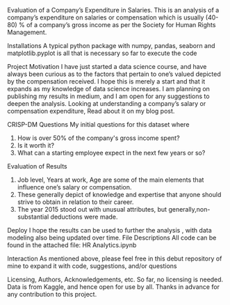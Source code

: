 
Evaluation of a Company’s Expenditure in Salaries.
This is an analysis of a company’s expenditure on salaries or compensation which is usually (40-80) % of a company’s gross income as per the Society for Human Rights Management. 

Installations
A typical python package with numpy, pandas, seaborn and matplotlib.pyplot is all that is necessary so far to execute the code

Project Motivation
I have just started a data science course, and have always been curious as to the factors that pertain to one’s valued depicted by the compensation received. I hope this is merely a start and that it expands as my knowledge of data science increases. I am planning on publishing my results in medium, and I am open for any suggestions to deepen the analysis.
Looking at understanding a company’s salary or compensation expenditure, Read about it on my blog post.

CRISP-DM Questions
My initial questions for this dataset where
1.	How is over 50% of the company's gross income spent?
2.	Is it worth it?
3.	What can a starting employee expect in the next few years or so?

Evaluation of Results
1.	Job level, Years at work, Age are some of the main elements that influence one’s salary or compensation.
2.	These generally depict of knowledge and expertise that anyone should strive to obtain in relation to their career.
3.	The year 2015 stood out with unusual attributes, but generally,non-substantial deductions were made.

Deploy
I hope the results can be used to further the analysis , with data modeling also being updated over time.
File Descriptions
All code can be found in the attached file: HR Analytics.ipynb

Interaction
As mentioned above, please feel free in this debut repository of mine to expand it with code, suggestions, and/or questions

Licensing, Authors, Acknowledgements, etc.
So far, no licensing is needed. Data is from Kaggle, and hence open for use by all.
Thanks in advance for any contribution to this project.

